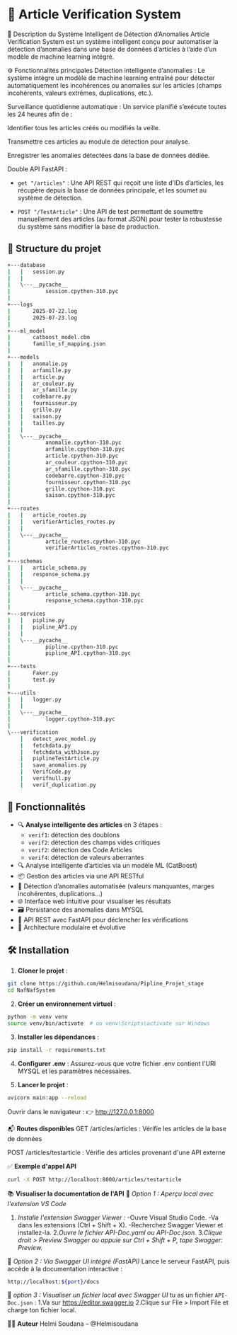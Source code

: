 # 🧠 Article Verification System

🧠 Description du Système Intelligent de Détection d’Anomalies
Article Verification System est un système intelligent conçu pour automatiser la détection d’anomalies dans une base de données d’articles à l’aide d’un modèle de machine learning intégré. 

⚙️ Fonctionnalités principales
Détection intelligente d’anomalies :
Le système intègre un modèle de machine learning entraîné pour détecter automatiquement les incohérences ou anomalies sur les articles (champs incohérents, valeurs extrêmes, duplications, etc.).

Surveillance quotidienne automatique :
Un service planifié s’exécute toutes les 24 heures afin de :

Identifier tous les articles créés ou modifiés la veille.

Transmettre ces articles au module de détection pour analyse.

Enregistrer les anomalies détectées dans la base de données dédiée.

Double API FastAPI :

- `get "/articles"` : Une API REST qui reçoit une liste d’IDs d’articles, les récupère depuis la base de données principale, et les soumet au système de détection.

- `POST "/TestArticle"` : Une API de test permettant de soumettre manuellement des articles (au format JSON) pour tester la robustesse du système sans modifier la base de production.



## 📁 Structure du projet
```bash
+---database
|   |   session.py
|   |
|   \---__pycache__
|           session.cpython-310.pyc
|
+---logs
|       2025-07-22.log
|       2025-07-23.log
|
+---ml_model
|       catboost_model.cbm
|       famille_sf_mapping.json
|
+---models
|   |   anomalie.py
|   |   arfamille.py
|   |   article.py
|   |   ar_couleur.py
|   |   ar_sfamille.py
|   |   codebarre.py
|   |   fournisseur.py
|   |   grille.py
|   |   saison.py
|   |   tailles.py
|   |
|   \---__pycache__
|           anomalie.cpython-310.pyc
|           arfamille.cpython-310.pyc
|           article.cpython-310.pyc
|           ar_couleur.cpython-310.pyc
|           ar_sfamille.cpython-310.pyc
|           codebarre.cpython-310.pyc
|           fournisseur.cpython-310.pyc
|           grille.cpython-310.pyc
|           saison.cpython-310.pyc
|
+---routes
|   |   article_routes.py
|   |   verifierArticles_routes.py
|   |
|   \---__pycache__
|           article_routes.cpython-310.pyc
|           verifierArticles_routes.cpython-310.pyc
|
+---schemas
|   |   article_schema.py
|   |   response_schema.py
|   |
|   \---__pycache__
|           article_schema.cpython-310.pyc
|           response_schema.cpython-310.pyc
|
+---services
|   |   pipline.py
|   |   pipline_API.py
|   |
|   \---__pycache__
|           pipline.cpython-310.pyc
|           pipline_API.cpython-310.pyc
|
+---tests
|       Faker.py
|       test.py
|
+---utils
|   |   logger.py
|   |
|   \---__pycache__
|           logger.cpython-310.pyc
|
\---verification
    |   detect_avec_model.py
    |   fetchdata.py
    |   fetchdata_withJson.py
    |   piplineTestArticle.py
    |   save_anomalies.py
    |   VerifCode.py
    |   verifnull.py
    |   verif_duplication.py
```

## 🚀 Fonctionnalités

- 🔍 **Analyse intelligente des articles** en 3 étapes :
  - `verif1`: détection des doublons
  - `verif2`: détection des champs vides critiques
  - `verif2`: détection des Code Articles
  - `verif4`: détection de valeurs aberrantes
- 🔍 Analyse intelligente d’articles via un modèle ML (CatBoost)
- 📦 Gestion des articles via une API RESTful
- 🧠 Détection d’anomalies automatisée (valeurs manquantes, marges incohérentes, duplications…)
- 🌐 Interface web intuitive pour visualiser les résultats
- 🗃️ Persistance des anomalies dans MYSQL
- 🧪 API REST avec FastAPI pour déclencher les vérifications
- 🧠 Architecture modulaire et évolutive

## 🛠️ Installation

1. **Cloner le projet** :
```bash
git clone https://github.com/Helmisoudana/Pipline_Projet_stage
cd NafNafSystem
```
2. **Créer un environnement virtuel** :
```bash
python -m venv venv
source venv/bin/activate  # ou venv\Scripts\activate sur Windows
```
3. **Installer les dépendances** :
```bash
pip install -r requirements.txt
```
4. **Configurer .env** :
Assurez-vous que votre fichier .env contient l'URI MYSQL et les paramètres nécessaires.

5. **Lancer le projet** :
```bash
uvicorn main:app --reload
```
Ouvrir dans le navigateur :
👉 http://127.0.0.1:8000

📬 **Routes disponibles**
GET /articles/articles : Vérifie les articles de la base de données

POST /articles/testarticle : Vérifie des articles provenant d'une API externe

✅ **Exemple d'appel API**
```bash
curl -X POST http://localhost:8000/articles/testarticle
```
📚 **Visualiser la documentation de l'API**
🔹 *Option 1 : Aperçu local avec l'extension VS Code*
1. *Installe l'extension Swagger Viewer :*
-Ouvre Visual Studio Code.
-Va dans les extensions (Ctrl + Shift + X).
-Recherchez Swagger Viewer et installez-la.
2.*Ouvre le fichier API-Doc.yaml ou API-Doc.json.*
3.*Clique droit > Preview Swagger ou appuie sur Ctrl + Shift + P, tape Swagger: Preview.*

🔹 *Option 2 : Via Swagger UI intégré (FastAPI)*
Lance le serveur FastAPI, puis accède à la documentation interactive :
```bash
http://localhost:${port}/docs
```

🔹 *option 3 : Visualiser un fichier local avec Swagger UI*
tu as un fichier `API-Doc.json` :
1.Va sur https://editor.swagger.io
2.Clique sur File > Import File et charge ton fichier local.


👨‍💻 **Auteur**
Helmi Soudana – @Helmisoudana